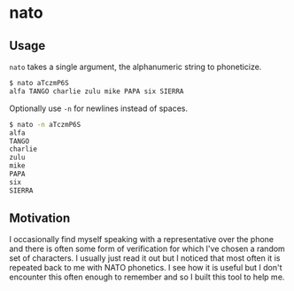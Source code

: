 # nato

## Usage

`nato` takes a single argument, the alphanumeric string to phoneticize.

```sh
$ nato aTczmP6S
alfa TANGO charlie zulu mike PAPA six SIERRA
```

Optionally use `-n` for newlines instead of spaces.

```sh
$ nato -n aTczmP6S
alfa
TANGO
charlie
zulu
mike
PAPA
six
SIERRA
```

## Motivation

I occasionally find myself speaking with a representative over the phone and
there is often some form of verification for which I've chosen a random set of
characters. I usually just read it out but I noticed that most often it is
repeated back to me with NATO phonetics. I see how it is useful but I don't
encounter this often enough to remember and so I built this tool to help me.
